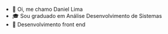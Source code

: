 - 👋 Oi, me chamo Daniel Lima
- 🎓 Sou graduado em Análise Desenvolvimento de Sistemas
- 🌱 Desenvolvimento front end


<!---
damarcolim/damarcolim is a ✨ special ✨ repository because its `README.md` (this file) appears on your GitHub profile.
You can click the Preview link to take a look at your changes.
--->
